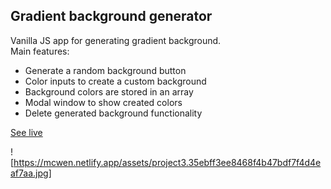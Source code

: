 ## Gradient background generator

Vanilla JS app for generating gradient background.<br>
Main features:
* Generate a random background button
* Color inputs to create a custom background
* Background colors are stored in an array
* Modal window to show created colors
* Delete generated background functionality

[See live](https://miloszcwen.github.io/gradientGenerator/)

![https://mcwen.netlify.app/assets/project3.35ebff3ee8468f4b47bdf7f4d4eaf7aa.jpg]
